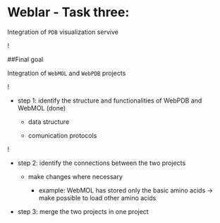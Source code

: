 Weblar - Task three: 
==================
Integration of `PDB` visualization servive

!

##Final goal

Integration of `WebMOL` and `WebPDB` projects

!

* step 1: identify the structure and functionalities of WebPDB and WebMOL (done)
	
	- data structure 
	
	- comunication protocols

!

- step 2: identify the connections between the two projects

	- make changes where necessary
		
		- example: WebMOL has stored only the basic amino acids
		 -> make possible to load other amino acids 


- step 3: merge the two projects in one project